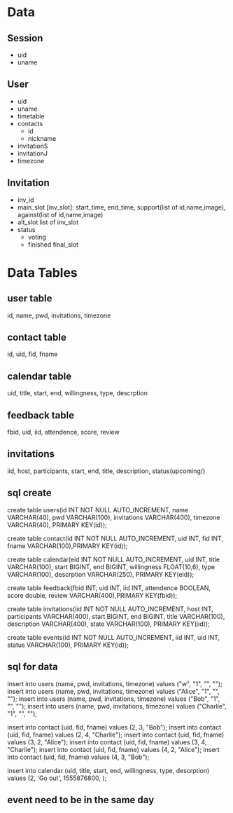 # Data
## Session
+ uid
+ uname

## User
+ uid
+ uname
+ timetable
+ contacts
  + id
  + nickname
+ invitationS
+ invitationJ
+ timezone

## Invitation
+ inv_id
+ main_slot
  [inv_slot]: start_time, end_time, support(list of id,name,image), against(list of id,name,image)
+ alt_slot
  list of inv_slot
+ status
  + voting
  + finished
    final_slot


# Data Tables

## user table
id, name, pwd, invitations, timezone

## contact table
id, uid, fid, fname

## calendar table
uid, title, start, end, willingness, type, descrption

## feedback table
fbid, uid, iid, attendence, score, review

## invitations
iid, host, participants, start, end, title, description, status(upcoming/)


## sql create
create table users(id INT NOT NULL AUTO_INCREMENT, name VARCHAR(40), pwd VARCHAR(100), invitations VARCHAR(400), timezone VARCHAR(40), PRIMARY KEY(id));

create table contact(id INT NOT NULL AUTO_INCREMENT, uid INT, fid INT, fname VARCHAR(100),PRIMARY KEY(id));

create table calendar(eid INT NOT NULL AUTO_INCREMENT, uid INT, title VARCHAR(100), start BIGINT, end BIGINT, willingness FLOAT(10,6), type VARCHAR(100), descrption VARCHAR(250), PRIMARY KEY(eid));

create table feedback(fbid INT, uid INT, iid INT, attendence BOOLEAN, score double,  review VARCHAR(400),PRIMARY KEY(fbid));

create table invitations(iid INT NOT NULL AUTO_INCREMENT, host INT, participants VARCHAR(400), start BIGINT, end BIGINT, title VARCHAR(100), description VARCHAR(400), state VARCHAR(100), PRIMARY KEY(iid));

create table events(id INT NOT NULL AUTO_INCREMENT, iid INT, uid INT, status VARCHAR(100),  PRIMARY KEY(id));


## sql for data
insert into users (name, pwd, invitations, timezone) values ("w", "1", "", "");
insert into users (name, pwd, invitations, timezone) values ("Alice", "1", "", "");
insert into users (name, pwd, invitations, timezone) values ("Bob", "1", "", "");
insert into users (name, pwd, invitations, timezone) values ("Charlie", "1", "", "");

insert into contact (uid, fid, fname) values (2, 3, "Bob");
insert into contact (uid, fid, fname) values (2, 4, "Charlie");
insert into contact (uid, fid, fname) values (3, 2, "Alice");
insert into contact (uid, fid, fname) values (3, 4, "Charlie");
insert into contact (uid, fid, fname) values (4, 2, "Alice");
insert into contact (uid, fid, fname) values (4, 3, "Bob");

insert into calendar (uid, title, start, end, willingness, type, descrption) values (2, 'Go out', 1555876800,  );


## event need to be in the same day